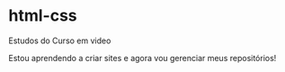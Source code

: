 # html-css
Estudos do Curso em video

Estou aprendendo a criar sites e agora vou gerenciar meus repositórios!
 
